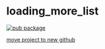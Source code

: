 # loading_more_list

[![pub package](https://img.shields.io/pub/v/loading_more_list.svg)](https://pub.dartlang.org/packages/loading_more_list)

[move project to new github](https://github.com/fluttercandies/loading_more_list)